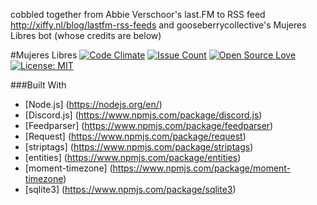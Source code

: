 cobbled together from Abbie Verschoor's last.FM to RSS feed http://xiffy.nl/blog/lastfm-rss-feeds
and gooseberrycollective's Mujeres Libres bot (whose credits are below)

#Mujeres Libres
[![Code Climate](https://codeclimate.com/github/gooseberrycollective/Mujeres-Libres/badges/gpa.svg)](https://codeclimate.com/github/gooseberrycollective/Mujeres-Libres)
[![Issue Count](https://codeclimate.com/github/gooseberrycollective/Mujeres-Libres/badges/issue_count.svg)](https://codeclimate.com/github/gooseberrycollective/Mujeres-Libres)
[![Open Source Love](https://badges.frapsoft.com/os/v1/open-source.svg?v=103)](https://github.com/ellerbrock/open-source-badges/)
[![License: MIT](https://img.shields.io/badge/License-MIT-yellow.svg)](https://opensource.org/licenses/MIT)


###Built With
* [Node.js] (https://nodejs.org/en/)
* [Discord.js] (https://www.npmjs.com/package/discord.js)
* [Feedparser] (https://www.npmjs.com/package/feedparser)
* [Request] (https://www.npmjs.com/package/request)
* [striptags] (https://www.npmjs.com/package/striptags) 
* [entities] (https://www.npmjs.com/package/entities)
* [moment-timezone] (https://www.npmjs.com/package/moment-timezone) 
* [sqlite3] (https://www.npmjs.com/package/sqlite3) 



